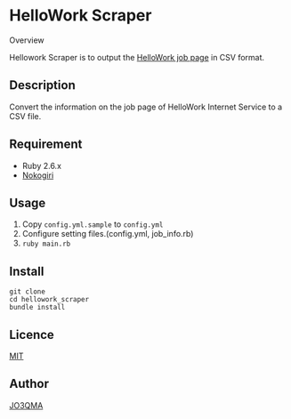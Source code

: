 HelloWork Scraper
====

Overview

Hellowork Scraper is to output the [HelloWork job page](https://www.hellowork.mhlw.go.jp/kensaku/GECA110010.do?action=initDisp&screenId=GECA110010) in CSV format.

## Description
Convert the information on the job page of HelloWork Internet Service to a CSV file.

## Requirement
- Ruby 2.6.x
- [Nokogiri](https://nokogiri.org/)

## Usage
1. Copy `config.yml.sample` to `config.yml`
1. Configure setting files.(config.yml, job_info.rb)
1. `ruby main.rb`

## Install
``` 
git clone
cd hellowork_scraper
bundle install
```

## Licence

[MIT](https://github.com/tcnksm/tool/blob/master/LICENCE)

## Author

[JO3QMA](https://github.com/jo3qma)